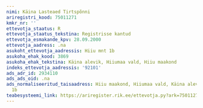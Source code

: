 ```yaml
---
nimi: Käina Lasteaed Tirtspõnni
ariregistri_kood: 75011271
kmkr_nr: ''
ettevotja_staatus: R
ettevotja_staatus_tekstina: Registrisse kantud
ettevotja_esmakande_kpv: 28.09.2000
ettevotja_aadress: .na
asukoht_ettevotja_aadressis: Hiiu mnt 1b
asukoha_ehak_kood: 3869
asukoha_ehak_tekstina: Käina alevik, Hiiumaa vald, Hiiu maakond
indeks_ettevotja_aadressis: '92101'
ads_adr_id: 2934110
ads_ads_oid: .na
ads_normaliseeritud_taisaadress: Hiiu maakond, Hiiumaa vald, Käina alevik, Hiiu mnt
  1b
teabesysteemi_link: https://ariregister.rik.ee/ettevotja.py?ark=75011271&ref=rekvisiidid
---
```

